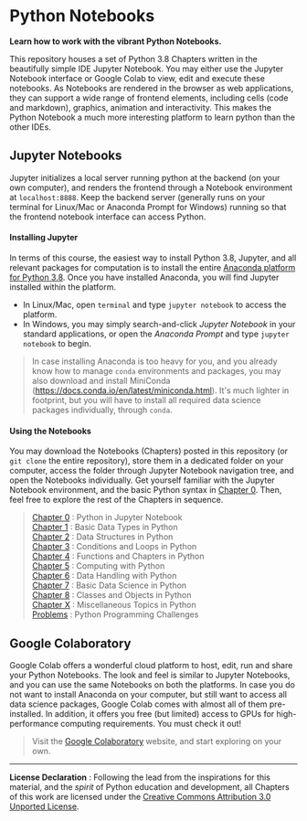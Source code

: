 # Python Notebooks

**Learn how to work with the vibrant Python Notebooks.**

This repository houses a set of Python 3.8 Chapters written in the beautifully simple IDE Jupyter Notebook. You may either use the Jupyter Notebook interface or Google Colab to view, edit and execute these notebooks. As Notebooks are rendered in the browser as web applications, they can support a wide range of frontend elements, including cells (code and markdown), graphics, animation and interactivity. This makes the Python Notebook a much more interesting platform to learn python than the other IDEs.

## Jupyter Notebooks

Jupyter initializes a local server running python at the backend (on your own computer), and renders the frontend through a Notebook environment at `localhost:8888`. Keep the backend server (generally runs on your terminal for Linux/Mac or Anaconda Prompt for Windows) running so that the frontend notebook interface can access Python.

#### Installing Jupyter

In terms of this course, the easiest way to install Python 3.8, Jupyter, and all relevant packages for computation is to install the entire [Anaconda platform for Python 3.8](https://www.anaconda.com/products/individual). Once you have installed Anaconda, you will find Jupyter installed within the platform.

- In Linux/Mac, open `terminal` and type `jupyter notebook` to access the platform.
- In Windows, you may simply search-and-click *Jupyter Notebook* in your standard applications, or open the *Anaconda Prompt* and type `jupyter notebook` to begin.

> In case installing Anaconda is too heavy for you, and you already know how to manage `conda` environments and packages, you may also download and install MiniConda (https://docs.conda.io/en/latest/miniconda.html). It's much lighter in footprint, but you will have to install all required data science packages individually, through `conda`.

#### Using the Notebooks

You may download the Notebooks (Chapters) posted in this repository (or `git clone` the entire repository), store them in a dedicated folder on your computer, access the folder through Jupyter Notebook navigation tree, and open the Notebooks individually. Get yourself familiar with the Jupyter Notebook environment, and the basic Python syntax in [Chapter 0](Chapter0_TheNotebook.ipynb). Then, feel free to explore the rest of the Chapters in sequence.

> [Chapter 0](Chapter0_TheNotebook.ipynb) : Python in Jupyter Notebook   
> [Chapter 1](Chapter1_DataTypes.ipynb) : Basic Data Types in Python  
> [Chapter 2](Chapter2_DataStructures.ipynb) : Data Structures in Python   
> [Chapter 3](Chapter3_ConditionLoop.ipynb) : Conditions and Loops in Python   
> [Chapter 4](Chapter4_Functions.ipynb) : Functions and Chapters in Python   
> [Chapter 5](Chapter5_PythonComputing.ipynb) : Computing with Python   
> [Chapter 6](Chapter6_DataHandling.ipynb) : Data Handling with Python   
> [Chapter 7](Chapter7_BasicDataScience.ipynb) : Basic Data Science in Python   
> [Chapter 8](Chapter8_ObjectOrientedPython.ipynb) : Classes and Objects in Python   
> [Chapter X](ChapterX_MiscellaneousTopics.ipynb) : Miscellaneous Topics in Python   
> [Problems](ProgrammingChallenges.ipynb) : Python Programming Challenges        


## Google Colaboratory

Google Colab offers a wonderful cloud platform to host, edit, run and share your Python Notebooks. The look and feel is similar to Jupyter Notebooks, and you can use the same Notebooks on both the platforms. In case you do not want to install Anaconda on your computer, but still want to access all data science packages, Google Colab comes with almost all of them pre-installed. In addition, it offers you free (but limited) access to GPUs for high-performance computing requirements. You must check it out!

> Visit the [Google Colaboratory](https://colab.research.google.com/) website, and start exploring on your own.

---

**License Declaration** : Following the lead from the inspirations for this material, and the *spirit* of Python education and development, all Chapters of this work are licensed under the [Creative Commons Attribution 3.0 Unported License](http://creativecommons.org/licenses/by/3.0/).
